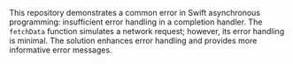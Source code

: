 This repository demonstrates a common error in Swift asynchronous programming: insufficient error handling in a completion handler. The `fetchData` function simulates a network request; however, its error handling is minimal.  The solution enhances error handling and provides more informative error messages.